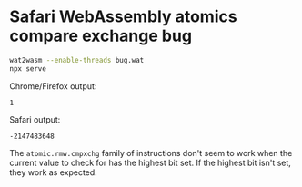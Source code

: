 # Safari WebAssembly atomics compare exchange bug
```bash
wat2wasm --enable-threads bug.wat
npx serve
```

Chrome/Firefox output:
```
1
```

Safari output:
```
-2147483648
```

The `atomic.rmw.cmpxchg` family of instructions don't seem to work when the
current value to check for has the highest bit set. If the highest bit isn't
set, they work as expected.
